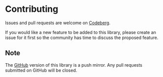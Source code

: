 # Contributing

Issues and pull requests are welcome
on [Codeberg](https://codeberg.org/james-ansley/cowsay).

If you would like a new feature to be added to this library, please create an
issue for it first so the community has time to discuss the proposed feature.

## Note

The [GitHub](https://github.com/James-Ansley/cowsay) version of this library is
a push mirror. Any pull requests submitted on GitHub will be closed.

